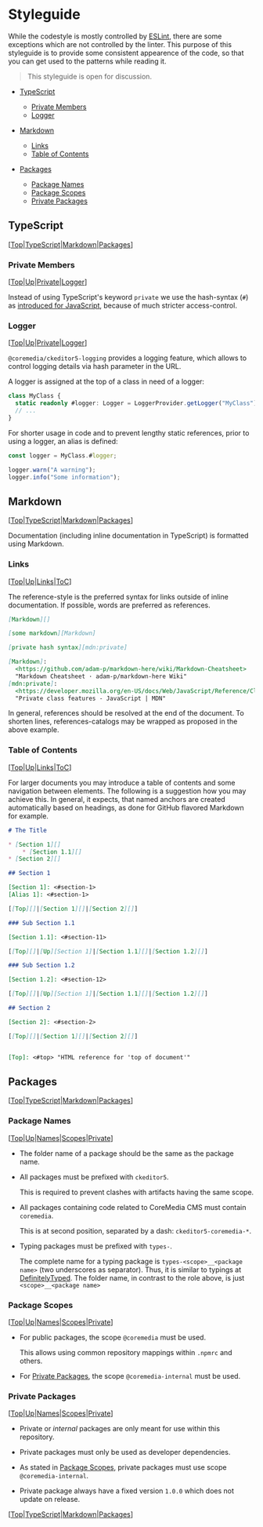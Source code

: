 # Styleguide

While the codestyle is mostly controlled by [ESLint][], there are some
exceptions which are not controlled by the linter. This purpose of this
styleguide is to provide some consistent appearence of the code, so that
you can get used to the patterns while reading it.

> This styleguide is open for discussion.

* [TypeScript][]

    * [Private Members][]
    * [Logger][]

* [Markdown][]

    * [Links][]
    * [Table of Contents][]

* [Packages][]

    * [Package Names][]
    * [Package Scopes][]
    * [Private Packages][]

## TypeScript

[TypeScript]: <#typescript>

[[Top][]|[TypeScript][]|[Markdown][]|[Packages][]]

### Private Members

[Private Members]: <#private-members>
[ts:Private]: <#private-members>

[[Top][]|[Up][TypeScript]|[Private][ts:Private]|[Logger][]]

Instead of using TypeScript's keyword `private` we use the hash-syntax (`#`) as
[introduced for JavaScript][mdn:private], because of much stricter
access-control.

### Logger

[Logger]: <#logger>

[[Top][]|[Up][TypeScript]|[Private][ts:Private]|[Logger][]]

`@coremedia/ckeditor5-logging` provides a logging feature, which allows to control
logging details via hash parameter in the URL.

A logger is assigned at the top of a class in need of a logger:

```typescript
class MyClass {
  static readonly #logger: Logger = LoggerProvider.getLogger("MyClass");
  // ...
}
```

For shorter usage in code and to prevent lengthy static references, prior to
using a logger, an alias is defined:

```typescript
const logger = MyClass.#logger;

logger.warn("A warning");
logger.info("Some information");
```

## Markdown

[Markdown]: <#markdown>

[[Top][]|[TypeScript][]|[Markdown][]|[Packages][]]

Documentation (including inline documentation in TypeScript) is formatted using
Markdown.

### Links

[Links]: <#links>

[[Top][]|[Up][Markdown]|[Links][]|[ToC][]]

The reference-style is the preferred syntax for links outside of inline
documentation. If possible, words are preferred as references.

```markdown
[Markdown][]

[some markdown][Markdown]

[private hash syntax][mdn:private]

[Markdown]:
  <https://github.com/adam-p/markdown-here/wiki/Markdown-Cheatsheet>
  "Markdown Cheatsheet · adam-p/markdown-here Wiki"
[mdn:private]:
  <https://developer.mozilla.org/en-US/docs/Web/JavaScript/Reference/Classes/Private_class_fields>
  "Private class features - JavaScript | MDN"
```

In general, references should be resolved at the end of the document. To shorten
lines, references-catalogs may be wrapped as proposed in the above example.

### Table of Contents

[Table of Contents]: <#table-of-contents>
[ToC]: <#table-of-contents> "Table of Contents"

[[Top][]|[Up][Markdown]|[Links][]|[ToC][]]

For larger documents you may introduce a table of contents and some navigation
between elements. The following is a suggestion how you may achieve this.
In general, it expects, that named anchors are created automatically based on
headings, as done for GitHub flavored Markdown for example.

```markdown
# The Title

* [Section 1][]
    * [Section 1.1][]
* [Section 2][]

## Section 1

[Section 1]: <#section-1>
[Alias 1]: <#section-1>

[[Top][]|[Section 1][]|[Section 2][]]

### Sub Section 1.1

[Section 1.1]: <#section-11>

[[Top][]|[Up][Section 1]|[Section 1.1][]|[Section 1.2][]]

### Sub Section 1.2

[Section 1.2]: <#section-12>

[[Top][]|[Up][Section 1]|[Section 1.1][]|[Section 1.2][]]

## Section 2

[Section 2]: <#section-2>

[[Top][]|[Section 1][]|[Section 2][]]


[Top]: <#top> "HTML reference for 'top of document'"

```

## Packages

[Packages]: <#packages>

[[Top][]|[TypeScript][]|[Markdown][]|[Packages][]]

### Package Names

[Package Names]: <#package-names>
[Names]: <#package-names>

[[Top][]|[Up][Packages]|[Names][]|[Scopes][]|[Private][pkg:Private]]

* The folder name of a package should be the same as the package name.

* All packages must be prefixed with `ckeditor5`.

    This is required to prevent clashes with artifacts having the same scope.

* All packages containing code related to CoreMedia CMS must contain `coremedia`.

    This is at second position, separated by a dash: `ckeditor5-coremedia-*`.

* Typing packages must be prefixed with `types-`.

    The complete name for a typing package is `types-<scope>__<package name>`
    (two underscores as separator).
    Thus, it is similar to typings at [DefinitelyTyped][]. The folder name,
    in contrast to the role above, is just `<scope>__<package name>`

### Package Scopes

[Package Scopes]: <#package-scopes>
[Scopes]: <#package-scopes>

[[Top][]|[Up][Packages]|[Names][]|[Scopes][]|[Private][pkg:Private]]

* For public packages, the scope `@coremedia` must be used.

    This allows using common repository mappings within `.npmrc` and others.

* For [Private Packages][], the scope `@coremedia-internal` must be used.

### Private Packages

[Private Packages]: <#private-packages>
[pkg:Private]: <#private-packages>

[[Top][]|[Up][Packages]|[Names][]|[Scopes][]|[Private][pkg:Private]]

* Private or _internal_ packages are only meant for use within this repository.

* Private packages must only be used as developer dependencies.

* As stated in [Package Scopes][], private packages must use scope `@coremedia-internal`.

* Private package always have a fixed version `1.0.0` which does not update on release.

<!-- Last Navigation Entry -->

[[Top][]|[TypeScript][]|[Markdown][]|[Packages][]]

<!--
--------------------------------------------------------------------------------
References
--------------------------------------------------------------------------------
-->

[DefinitelyTyped]:
  <https://github.com/DefinitelyTyped/DefinitelyTyped>
  "DefinitelyTyped/DefinitelyTyped: The repository for high quality TypeScript type definitions."
[ESLint]:
  <https://eslint.org/>
  "ESLint - Pluggable JavaScript linter"
[mdn:private]:
  <https://developer.mozilla.org/en-US/docs/Web/JavaScript/Reference/Classes/Private_class_fields>
  "Private class features - JavaScript | MDN"
[Top]:
  <#top>
  "Jump to top of document"
